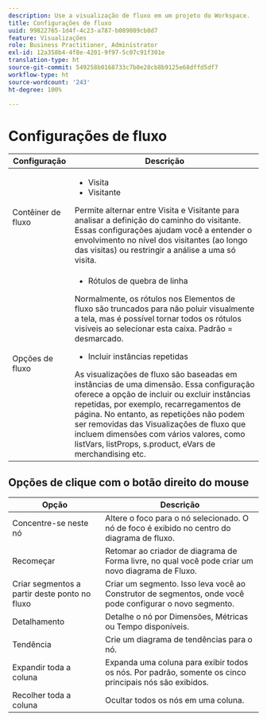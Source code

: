 ```yaml
---
description: Use a visualização de fluxo em um projeto do Workspace.
title: Configurações de fluxo
uuid: 99822765-1d4f-4c23-a787-b089089cb8d7
feature: Visualizações
role: Business Practitioner, Administrator
exl-id: 12a358b4-4f8e-4201-9f97-5c07c91f301e
translation-type: ht
source-git-commit: 549258b0168733c7b0e28cb8b9125e68dffd5df7
workflow-type: ht
source-wordcount: '243'
ht-degree: 100%

---
```


# Configurações de fluxo

| Configuração | Descrição |
|--- |--- |
| Contêiner de fluxo | <ul><li>Visita</li><li>Visitante</li></ul> Permite alternar entre Visita e Visitante para analisar a definição do caminho do visitante. Essas configurações ajudam você a entender o envolvimento no nível dos visitantes (ao longo das visitas) ou restringir a análise a uma só visita. |
| Opções de fluxo | <ul><li>Rótulos de quebra de linha</li></ul> Normalmente, os rótulos nos Elementos de fluxo são truncados para não poluir visualmente a tela, mas é possível tornar todos os rótulos visíveis ao selecionar esta caixa.  Padrão = desmarcado.<ul><li>Incluir instâncias repetidas</li></ul> As visualizações de fluxo são baseadas em instâncias de uma dimensão. Essa configuração oferece a opção de incluir ou excluir instâncias repetidas, por exemplo, recarregamentos de página. No entanto, as repetições não podem ser removidas das Visualizações de fluxo que incluem dimensões com vários valores, como listVars, listProps, s.product, eVars de merchandising etc. |

## Opções de clique com o botão direito do mouse

| Opção | Descrição |
|--- |--- |
| Concentre-se neste nó | Altere o foco para o nó selecionado. O nó de foco é exibido no centro do diagrama de fluxo. |
| Recomeçar | Retomar ao criador de diagrama de Forma livre, no qual você pode criar um novo diagrama de Fluxo. |
| Criar segmentos a partir deste ponto no fluxo | Criar um segmento. Isso leva você ao Construtor de segmentos, onde você pode configurar o novo segmento. |
| Detalhamento | Detalhe o nó por Dimensões, Métricas ou Tempo disponíveis. |
| Tendência | Crie um diagrama de tendências para o nó. |
| Expandir toda a coluna | Expanda uma coluna para exibir todos os nós. Por padrão, somente os cinco principais nós são exibidos. |
| Recolher toda a coluna | Ocultar todos os nós em uma coluna. |
